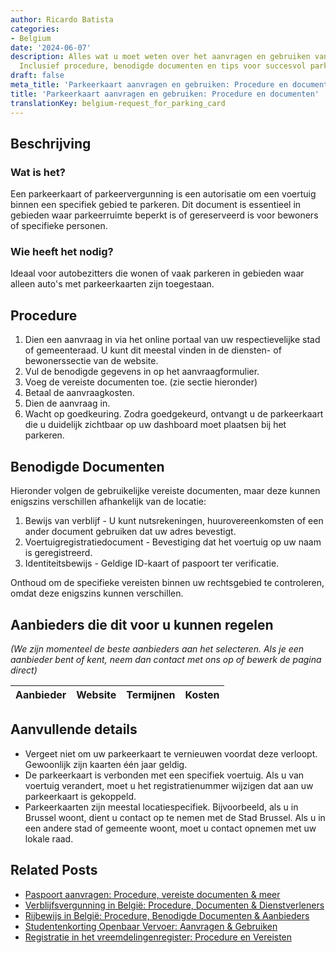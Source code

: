 ```yaml
---
author: Ricardo Batista
categories:
- Belgium
date: '2024-06-07'
description: Alles wat u moet weten over het aanvragen en gebruiken van een parkeerkaart.
  Inclusief procedure, benodigde documenten en tips voor succesvol parkeren.
draft: false
meta_title: 'Parkeerkaart aanvragen en gebruiken: Procedure en documenten'
title: 'Parkeerkaart aanvragen en gebruiken: Procedure en documenten'
translationKey: belgium-request_for_parking_card
---
```



## Beschrijving
### Wat is het?
Een parkeerkaart of parkeervergunning is een autorisatie om een voertuig binnen een specifiek gebied te parkeren. Dit document is essentieel in gebieden waar parkeerruimte beperkt is of gereserveerd is voor bewoners of specifieke personen.

### Wie heeft het nodig?
Ideaal voor autobezitters die wonen of vaak parkeren in gebieden waar alleen auto's met parkeerkaarten zijn toegestaan.

## Procedure
1. Dien een aanvraag in via het online portaal van uw respectievelijke stad of gemeenteraad. U kunt dit meestal vinden in de diensten- of bewonerssectie van de website.
2. Vul de benodigde gegevens in op het aanvraagformulier.
3. Voeg de vereiste documenten toe. (zie sectie hieronder)
4. Betaal de aanvraagkosten.
5. Dien de aanvraag in.
6. Wacht op goedkeuring. Zodra goedgekeurd, ontvangt u de parkeerkaart die u duidelijk zichtbaar op uw dashboard moet plaatsen bij het parkeren.

## Benodigde Documenten
Hieronder volgen de gebruikelijke vereiste documenten, maar deze kunnen enigszins verschillen afhankelijk van de locatie:

1. Bewijs van verblijf - U kunt nutsrekeningen, huurovereenkomsten of een ander document gebruiken dat uw adres bevestigt.
2. Voertuigregistratiedocument - Bevestiging dat het voertuig op uw naam is geregistreerd.
3. Identiteitsbewijs - Geldige ID-kaart of paspoort ter verificatie.

Onthoud om de specifieke vereisten binnen uw rechtsgebied te controleren, omdat deze enigszins kunnen verschillen.

## Aanbieders die dit voor u kunnen regelen
_(We zijn momenteel de beste aanbieders aan het selecteren. Als je een aanbieder bent of kent, neem dan contact met ons op of bewerk de pagina direct)_

| Aanbieder       |     Website     |     Termijnen    |       Kosten     |
| :-------------: | :-------------: |  :-------------: | :-------------: |

## Aanvullende details
- Vergeet niet om uw parkeerkaart te vernieuwen voordat deze verloopt. Gewoonlijk zijn kaarten één jaar geldig.
- De parkeerkaart is verbonden met een specifiek voertuig. Als u van voertuig verandert, moet u het registratienummer wijzigen dat aan uw parkeerkaart is gekoppeld.
- Parkeerkaarten zijn meestal locatiespecifiek. Bijvoorbeeld, als u in Brussel woont, dient u contact op te nemen met de Stad Brussel. Als u in een andere stad of gemeente woont, moet u contact opnemen met uw lokale raad.
## Related Posts

- [Paspoort aanvragen: Procedure, vereiste documenten & meer](https://tramitit.com/nl/guides/belgium/aanvraag_paspoort/)
- [Verblijfsvergunning in België: Procedure, Documenten & Dienstverleners](https://tramitit.com/nl/guides/belgium/verzoek_om_verblijfstitel/)
- [Rijbewijs in België: Procedure, Benodigde Documenten & Aanbieders](https://tramitit.com/nl/guides/belgium/verzoek_om_een_rijbewijs/)
- [Studentenkorting Openbaar Vervoer: Aanvragen & Gebruiken](https://tramitit.com/nl/guides/belgium/verzoek_om_studentenkorting_openbaar_vervoer/)
- [Registratie in het vreemdelingenregister: Procedure en Vereisten](https://tramitit.com/nl/guides/belgium/inschrijving_in_de_vreemdelingenregisters/)